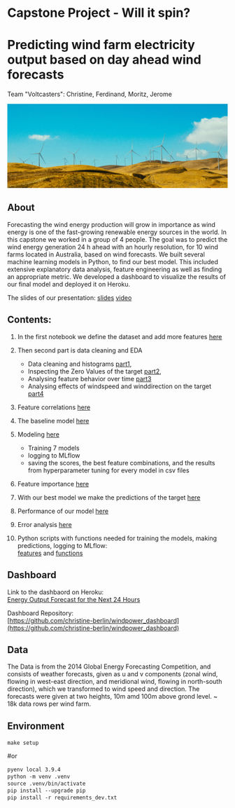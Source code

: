 # Capstone Project - Will it spin?
# Predicting wind farm electricity output based on day ahead wind forecasts

Team "Voltcasters": Christine, Ferdinand, Moritz, Jerome


![plot](/images/windfarm.png)


## About
Forecasting the wind energy production will grow in importance as wind energy is one of the fast-growing renewable energy sources in the world.
In this capstone we worked in a group of 4 people. The goal was to predict the wind energy generation 24 h ahead with an hourly resolution, for 10 wind farms located in Australia, based on wind forecasts. 
We built several machine learning models in Python, to find our best model. This included extensive explanatory data analysis, feature engineering as well as finding an appropriate metric. We developed a dashboard to visualize the results of our final model and deployed it on Heroku.


The slides of our presentation: [slides](presentation.pdf)
[video](https://www.youtube.com/watch?v=NEy4wG9iWeU&t=2s)

## Contents: 
 1. In the first notebook we define the dataset and add more features [here](notebooks/1_Dataset.ipynb)
 2. Then second part is data cleaning and EDA 
    - Data cleaning and histograms [part1](notebooks/2_1_EDA_Data_Cleaning.ipynb), 
    - Inspecting the Zero Values of the target [part2](notebooks/2_2_EDA_Zero_Values.ipynb),
    - Analysing feature behavior over time [part3](notebooks/EDA_2_3_Time_Analysis.ipynb)
    - Analysing effects of windspeed and winddirection on the target [part4](notebooks/2_4_EDA_Wind.ipynb)
 3. Feature correlations [here](notebooks/2_5_Feature_Correlations.ipynb)
 4. The baseline model [here](notebooks/3_Baseline.ipynb)
 5. Modeling [here](notebooks/4_Modeling.ipynb)
    - Training 7 models 
    - logging to MLflow
    - saving the scores, the best feature combinations, and the results from hyperparameter tuning for every model in 
    csv files 
 6. Feature importance [here](notebooks/5_Feature_Importance.ipynb)  
 7. With our best model we make the predictions of the target [here](notebooks/6_Target.ipynb)
 8. Performance of our model [here](notebooks/7_Performance.ipynb)
 9. Error analysis [here](notebooks/8_Error_Analysis.ipynb)

 10.  Python scripts with functions needed for training the models, making predictions, logging to MLflow: <br> 
[features](modeling/features.py) and [functions](modeling/functions.py)


## Dashboard
Link to the dashbaord on Heroku: \
[Energy Output Forecast for the Next 24 Hours](https://windpower-forecast.herokuapp.com)

Dashboard Repository: \
[https://github.com/christine-berlin/windpower_dashboard](https://github.com/christine-berlin/windpower_dashboard)

## Data
The Data is from the 2014 Global Energy Forecasting Competition, and consists of
weather forecasts, given as u and v components (zonal wind, flowing in west-east direction, and meridional wind, flowing in north-south direction), 
which we transformed to wind speed and direction.
The forecasts were given at two heights, 10m amd 100m above grond level.
~ 18k data rows per wind farm.


## Environment
```
make setup
```
#or


```
pyenv local 3.9.4
python -m venv .venv
source .venv/bin/activate
pip install --upgrade pip
pip install -r requirements_dev.txt
```


 
